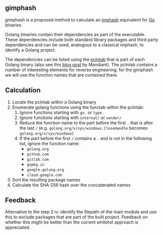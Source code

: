 gimphash
--------

gimphash is a proposed method to calculate an [imphash](https://www.mandiant.com/resources/tracking-malware-import-hashing) equivalent for [Go](https://go.dev/) binaries.

Golang binaries contain their dependencies as part of the executable. These dependencies include both standard library packages and third party dependencies and can be used, analogous to a classical imphash, to identify a Golang project.

The dependencies can be listed using the [pclntab](https://go.dev/src/debug/gosym/pclntab.go) that is part of each Golang binary (also see this [blog post](https://www.mandiant.com/resources/golang-internals-symbol-recovery) by Mandiant). The pclntab contains a number of interesting elements for reverse engineering; for the gimphash we will use the function names that are contained there.

Calculation
-----------
1. Locate the pclntab within a Golang binary
2. Enumerate golang functions using the functab within the pclntab:
    1. Ignore functions starting with `go.` or `type.`
    2. Ignore functions starting with `internal/` or `vendor/`
    3. Reduce the function name to the part before the first `.` that is after the last `/` (e.g. `golang.org/x/sys/windows.CloseHandle` becomes `golang.org/x/sys/windows`)
    4. If the part before the first `/` contains a `.` and is not in the following list, ignore the function name:
        - `golang.org`
        - `github.com`
        - `gitlab.com`
        - `gopkg.in`
        - `google.golang.org`
        - `cloud.google.com`
3. Sort the resulting package names
4. Calculate the SHA-256 hash over the concatenated names

Feedback
--------

Alternative to the step 2 iv: identify the filepath of the main module and use this to exclude packages that are part of the built project. Feedback on whether this might be better than the current whitelist approach is appreciated.
